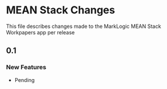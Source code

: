 # MEAN Stack Changes
This file describes changes made to the MarkLogic MEAN Stack Workpapers app per release

## 0.1

### New Features
* Pending

